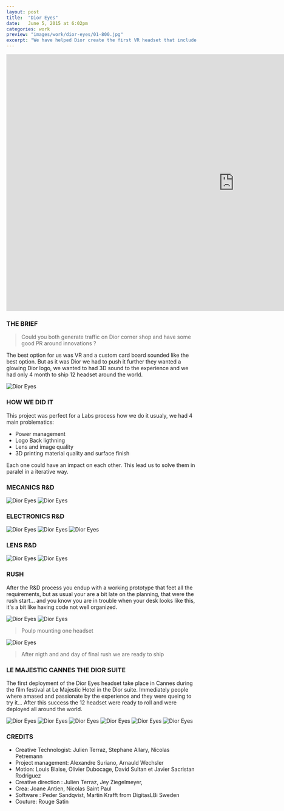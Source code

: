 ```yaml
---
layout: post
title:  "Dior Eyes"
date: 	June 5, 2015 at 6:02pm
categories: work
preview: "images/work/dior-eyes/01-800.jpg"
excerpt: "We have helped Dior create the first VR headset that include 3D sound"
---
```

<iframe src="https://player.vimeo.com/video/136715143?title=0&byline=0&portrait=0" width="1200" height="675" frameborder="0" webkitallowfullscreen mozallowfullscreen allowfullscreen class="uk-responsive-width"></iframe>

### THE BRIEF 

> Could you both generate traffic on Dior corner shop and have some good PR around innovations ? 

The best option for us was VR and a custom card board sounded like the best option. But as it was Dior we had to push it further they wanted a glowing Dior logo, we wanted to had 3D sound to the experience and we had only 4 month to ship 12 headset around the world.

![Dior Eyes](/images/work/dior-eyes/01.jpg)

### HOW WE DID IT

This project was perfect for a Labs process how we do it usualy, we had 4 main problematics:

- Power management
- Logo Back ligthning
- Lens and image quality
- 3D printing material quality and surface finish

 Each one could have an impact on each other. This lead us to solve them in paralel in a iterative way.

### MECANICS R&D 

![Dior Eyes](/images/work/dior-eyes/02.jpg)
![Dior Eyes](/images/work/dior-eyes/03.jpg)

### ELECTRONICS R&D 
![Dior Eyes](/images/work/dior-eyes/04.jpg)
![Dior Eyes](/images/work/dior-eyes/05.jpg)
![Dior Eyes](/images/work/dior-eyes/06.jpg)

### LENS R&D 

![Dior Eyes](/images/work/dior-eyes/07.jpg)
![Dior Eyes](/images/work/dior-eyes/08.jpg)

### RUSH

After the R&D process you endup with a working prototype that feet all the requirements, but as usual your are a bit late on the planning, that were the rush start... and you know you are in trouble when your desk looks like this, it's a bit like having code not well organized.

![Dior Eyes](/images/work/dior-eyes/09.jpg)
![Dior Eyes](/images/work/dior-eyes/10.jpg)

> Poulp mounting one headset


![Dior Eyes](/images/work/dior-eyes/11.jpg)

> After nigth and and day of final rush we are ready to ship

### LE MAJESTIC CANNES THE DIOR SUITE

The first deployment of the Dior Eyes headset take place in Cannes during the film festival at Le Majestic Hotel in the Dior suite. Immediately people where amased and passionate by the experience and they were queing to try it... After this success the 12 headset were ready to roll and were deployed all around the world.

![Dior Eyes](/images/work/dior-eyes/17.jpg)
![Dior Eyes](/images/work/dior-eyes/12.jpg)
![Dior Eyes](/images/work/dior-eyes/13.jpg)
![Dior Eyes](/images/work/dior-eyes/14.jpg)
![Dior Eyes](/images/work/dior-eyes/15.jpg)
![Dior Eyes](/images/work/dior-eyes/16.jpg)


### CREDITS

- Creative Technologist: Julien Terraz, Stephane Allary, Nicolas Petremann
- Project management: Alexandre Suriano, Arnauld Wechsler
- Motion: Louis Blaise, Olivier Dubocage, David Sultan et Javier Sacristan Rodriguez
- Creative direction : Julien Terraz, Jey Ziegelmeyer,
- Crea: Joane Antien, Nicolas Saint Paul
- Software : Peder Sandqvist, Martin Krafft from DigitasLBi Sweden
- Couture: Rouge Satin
